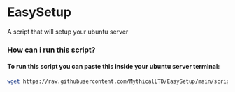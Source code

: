 # EasySetup
A script that will setup your ubuntu server 

### How can i run this script?
#### To run this script you can paste this inside your ubuntu server terminal:
```bash
wget https://raw.githubusercontent.com/MythicalLTD/EasySetup/main/script.sh && chmod 600 ./script.sh && bash ./script.sh
```